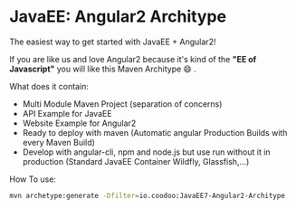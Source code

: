 # JavaEE: Angular2 Architype
The easiest way to get started with JavaEE + Angular2!

If you are like us and love Angular2 because it's kind of the **"EE of Javascript"** you will like this Maven Architype :smile: .

What does it contain:
- Multi Module Maven Project (separation of concerns)
- API Example for JavaEE
- Website Example for Angular2
- Ready to deploy with maven (Automatic angular Production Builds with every Maven Build)
- Develop with angular-cli, npm and node.js but use run without it in production (Standard JavaEE Container Wildfly, Glassfish,...)

How To use:
```sh
mvn archetype:generate -Dfilter=io.coodoo:JavaEE7-Angular2-Architype
```
